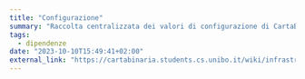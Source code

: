 ```yaml
---
title: "Configurazione"
summary: "Raccolta centralizzata dei valori di configurazione di CartaBinaria"
tags:
  - dipendenze
date: "2023-10-10T15:49:41+02:00"
external_link: "https://cartabinaria.students.cs.unibo.it/wiki/infrastruttura/configurazioni/index.html"
---
```

